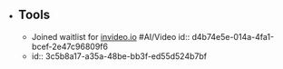 - ## Tools
	- Joined waitlist for [invideo.io](https://invideo.io/ai/) #AI/Video
	  id:: d4b74e5e-014a-4fa1-bcef-2e47c96809f6
	- id:: 3c5b8a17-a35a-48be-bb3f-ed55d524b7bf